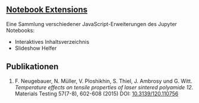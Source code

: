 
## [Notebook Extensions](http://github.com/nielsmde/notebook-extensions)
Eine Sammlung verschiedener JavaScript-Erweiterungen des Jupyter Notebooks:

- Interaktives Inhaltsverzeichnis
- Slideshow Helfer

## Publikationen

 1. F. Neugebauer, N. Müller, V. Ploshikhin, S. Thiel, J. Ambrosy und G. Witt.   
    *Temperature effects on tensile properties of laser sintered polyamide 12*.   
    Materials Testing 57(7-8), 602-608 (2015) DOI: [10.3139/120.110756](http://dx.doi.org/10.3139/120.110756)

